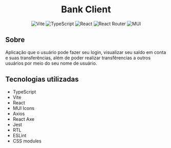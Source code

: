
<h1 align="center"> Bank Client </h1>

<div align="center">

![Vite](https://img.shields.io/badge/vite-%23646CFF.svg?style=for-the-badge&logo=vite&logoColor=white)
![TypeScript](https://img.shields.io/badge/typescript-%23007ACC.svg?style=for-the-badge&logo=typescript&logoColor=white)
![React](https://img.shields.io/badge/react-%2320232a.svg?style=for-the-badge&logo=react&logoColor=%2361DAFB)
![React Router](https://img.shields.io/badge/React_Router-CA4245?style=for-the-badge&logo=react-router&logoColor=white)
![MUI](https://img.shields.io/badge/MUI-%230081CB.svg?style=for-the-badge&logo=mui&logoColor=white)

</div>

## Sobre

Aplicação que o usuário pode fazer seu login, visualizar seu saldo em conta e suas transferências, além de poder realizar transfêrencias a outros usuários por meio do seu nome de usuário.

## Tecnologias utilizadas

- TypeScript
- Vite
- React
- MUI Icons
- Axios
- React Axe
- Jest
- RTL
- ESLint
- CSS modules
